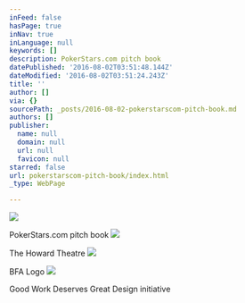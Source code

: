 ```yaml
---
inFeed: false
hasPage: true
inNav: true
inLanguage: null
keywords: []
description: PokerStars.com pitch book
datePublished: '2016-08-02T03:51:48.144Z'
dateModified: '2016-08-02T03:51:24.243Z'
title: ''
author: []
via: {}
sourcePath: _posts/2016-08-02-pokerstarscom-pitch-book.md
authors: []
publisher:
  name: null
  domain: null
  url: null
  favicon: null
starred: false
url: pokerstarscom-pitch-book/index.html
_type: WebPage

---
```

![](https://the-grid-user-content.s3-us-west-2.amazonaws.com/db330f3d-d1c2-4a30-8a53-6b657963f8b1.jpg)

PokerStars.com pitch book
![](https://the-grid-user-content.s3-us-west-2.amazonaws.com/4cd477c5-115e-4e4e-8331-6b3b95d826e5.jpg)

The Howard Theatre
![](https://the-grid-user-content.s3-us-west-2.amazonaws.com/778a0eba-b197-4b96-bae7-1b3729fc7898.jpg)

BFA Logo
![](https://the-grid-user-content.s3-us-west-2.amazonaws.com/d3e78943-8e3f-4f5d-a711-82af476d6d8e.png)

Good Work Deserves Great Design initiative
